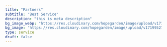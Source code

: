 ```yaml
---
title: "Partners"
subtitle: "Best Service"
description: "this is meta description"
bg_image_webp: "https://res.cloudinary.com/hopegarden/image/upload/v1719952740/title-poppy.webp"
bg_image: "https://res.cloudinary.com/hopegarden/image/upload/v1719952740/title-poppy.webp"
type: service
draft: false
---
```


